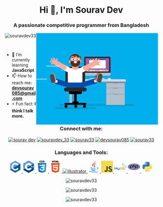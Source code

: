 <h1 align="center">Hi 👋, I'm Sourav Dev</h1>
<h3 align="center">A passionate competitive programmer from Bangladesh</h3>
<img align="right" alt="Coding" width="400" src="https://raw.githubusercontent.com/DakshJn/DakshJn/master/gifs/coder.gif">

<p align="center"> <img src="https://komarev.com/ghpvc/?username=souravdev33&label=Profile%20views&color=0e75b6&style=flat" alt="souravdev33" /> </p>

<p align="center"> <a href="https://twitter.com/" target="blank"><img src="https://img.shields.io/twitter/follow/?logo=twitter&style=for-the-badge" alt="" /></a> </p>

- 🌱 I’m currently learning **JavaScript**
- 📫 How to reach me: **devsourav085@gmail.com**
- ⚡ Fun fact: **I think I talk more.**

<h3 align="center">Connect with me:</h3>
<p align="center">
<a href="https://fb.com/souravdev" target="blank"><img align="center" src="https://raw.githubusercontent.com/rahuldkjain/github-profile-readme-generator/master/src/images/icons/Social/facebook.svg" alt="sourav dev" height="30" width="40" /></a>
<a href="https://instagram.com/souravdev_33" target="blank"><img align="center" src="https://raw.githubusercontent.com/rahuldkjain/github-profile-readme-generator/master/src/images/icons/Social/instagram.svg" alt="souravdev_33" height="30" width="40" /></a>
<a href="https://www.codechef.com/users/souravdev33" target="blank"><img align="center" src="https://cdn.jsdelivr.net/npm/simple-icons@3.1.0/icons/codechef.svg" alt="sourav33" height="30" width="40" /></a>
<a href="https://codeforces.com/profile/devsourav085" target="blank"><img align="center" src="https://raw.githubusercontent.com/rahuldkjain/github-profile-readme-generator/master/src/images/icons/Social/codeforces.svg" alt="devsourav085" height="30" width="40" /></a>
<a href="https://www.leetcode.com/sourav33" target="blank"><img align="center" src="https://raw.githubusercontent.com/rahuldkjain/github-profile-readme-generator/master/src/images/icons/Social/leet-code.svg" alt="sourav33" height="30" width="40" /></a>
</p>

<h3 align="center">Languages and Tools:</h3>
<p align="center"> 
  <a href="https://www.cprogramming.com/" target="_blank" rel="noreferrer"> <img src="https://raw.githubusercontent.com/devicons/devicon/master/icons/c/c-original.svg" alt="c" width="40" height="40"/> </a> 
  <a href="https://www.w3schools.com/cpp/" target="_blank" rel="noreferrer"> <img src="https://raw.githubusercontent.com/devicons/devicon/master/icons/cplusplus/cplusplus-original.svg" alt="cplusplus" width="40" height="40"/> </a> 
  <a href="https://www.w3schools.com/css/" target="_blank" rel="noreferrer"> <img src="https://raw.githubusercontent.com/devicons/devicon/master/icons/css3/css3-original-wordmark.svg" alt="css3" width="40" height="40"/> </a> 
  <a href="https://www.w3.org/html/" target="_blank" rel="noreferrer"> <img src="https://raw.githubusercontent.com/devicons/devicon/master/icons/html5/html5-original-wordmark.svg" alt="html5" width="40" height="40"/> </a> 
  <a href="https://www.adobe.com/in/products/illustrator.html" target="_blank" rel="noreferrer"> <img src="https://www.vectorlogo.zone/logos/adobe_illustrator/adobe_illustrator-icon.svg" alt="illustrator" width="40" height="40"/> </a> 
  <a href="https://www.java.com" target="_blank" rel="noreferrer"> <img src="https://raw.githubusercontent.com/devicons/devicon/master/icons/java/java-original.svg" alt="java" width="40" height="40"/> </a> 
  <a href="https://developer.mozilla.org/en-US/docs/Web/JavaScript" target="_blank" rel="noreferrer"> <img src="https://raw.githubusercontent.com/devicons/devicon/master/icons/javascript/javascript-original.svg" alt="javascript" width="40" height="40"/> </a> 
  <a href="https://www.mysql.com/" target="_blank" rel="noreferrer"> <img src="https://raw.githubusercontent.com/devicons/devicon/master/icons/mysql/mysql-original-wordmark.svg" alt="mysql" width="40" height="40"/> </a> 
  <a href="https://www.php.net" target="_blank" rel="noreferrer"> <img src="https://raw.githubusercontent.com/devicons/devicon/master/icons/php/php-original.svg" alt="php" width="40" height="40"/> </a> 
  <a href="https://www.python.org" target="_blank" rel="noreferrer"> <img src="https://raw.githubusercontent.com/devicons/devicon/master/icons/python/python-original.svg" alt="python" width="40" height="40"/> </a> 
</p>

<p align="center">
  <img src="https://github-readme-stats.vercel.app/api/top-langs?username=souravdev33&show_icons=true&locale=en&layout=compact" alt="souravdev33" />
</p>

<p align="center">
  <img src="https://github-readme-stats.vercel.app/api?username=souravdev33&show_icons=true&locale=en" alt="souravdev33" />
</p>

<p align="center">
  <img src="https://github-readme-streak-stats.herokuapp.com/?user=souravdev33&" alt="souravdev33" />
</p>
